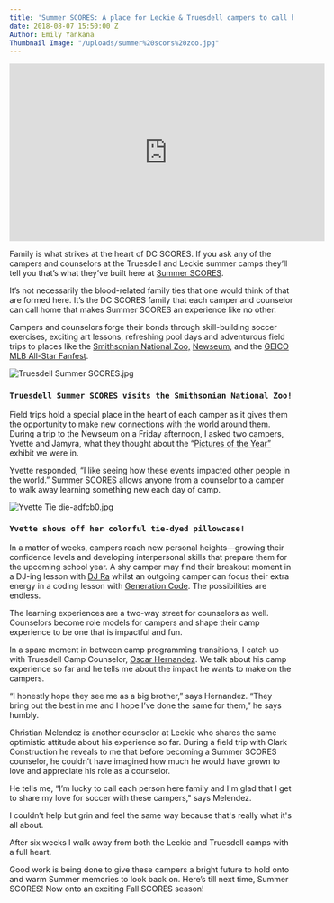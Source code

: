 ```yaml
---
title: 'Summer SCORES: A place for Leckie & Truesdell campers to call home'
date: 2018-08-07 15:50:00 Z
Author: Emily Yankana
Thumbnail Image: "/uploads/summer%20scors%20zoo.jpg"
---
```


<iframe width="560" height="315" src="https://www.youtube.com/embed/-Faw2TgHdyQ" frameborder="0" allow="autoplay; encrypted-media" allowfullscreen></iframe>

Family is what strikes at the heart of DC SCORES. If you ask any of the campers and counselors at the Truesdell and Leckie summer camps they’ll tell you that’s what they’ve built here at [Summer SCORES](https://summer.dcscores.org/).

It’s not necessarily the blood-related family ties that one would think of that are formed here. It’s the DC SCORES family that each camper and counselor can call home that makes Summer SCORES an experience like no other.

Campers and counselors forge their bonds through skill-building soccer exercises, exciting art lessons, refreshing pool days and adventurous field trips to places like the [Smithsonian National Zoo,](https://nationalzoo.si.edu/) [Newseum,](http://www.newseum.org/exhibits/current/) and the [GEICO MLB All-Star Fanfest](https://www.mlb.com/all-star/fanfest).

![Truesdell Summer SCORES.jpg](/uploads/Truesdell%20Summer%20SCORES.jpg)

### `Truesdell Summer SCORES visits the Smithsonian National Zoo!`

Field trips hold a special place in the heart of each camper as it gives them the opportunity to make new connections with the world around them. During a trip to the Newseum on a Friday afternoon, I asked two campers, Yvette and Jamyra, what they thought about the “[Pictures of the Year” ](http://www.newseum.org/exhibits/current/pictures-of-the-year-75-years-of-the-worlds-best-photography/)exhibit we were in.

Yvette responded, “I like seeing how these events impacted other people in the world.” Summer SCORES allows anyone from a counselor to a camper to walk away learning something new each day of camp.

![Yvette Tie die-adfcb0.jpg](/uploads/Yvette%20Tie%20die-adfcb0.jpg)

### **`Yvette shows off her colorful tie-dyed pillowcase!`**

In a matter of weeks, campers reach new personal heights—growing their confidence levels and developing interpersonal skills that prepare them for the upcoming school year. A shy camper may find their breakout moment in a DJ-ing lesson with [DJ Ra](https://pathbrite.com/portfolio/PpXHCPY6T/tyjuane-hodge) whilst an outgoing camper can focus their extra energy in a coding lesson with [Generation Code](https://www.generationcode.com/). The possibilities are endless.

The learning experiences are a two-way street for counselors as well. Counselors become role models for campers and shape their camp experience to be one that is impactful and fun.

In a spare moment in between camp programming transitions, I catch up with Truesdell Camp Counselor, [Oscar Hernandez](https://www.dcscores.org/blog/2018/07/oscar-hernandez-a-story-of-determination). We talk about his camp experience so far and he tells me about the impact he wants to make on the campers.

“I honestly hope they see me as a big brother,” says Hernandez. “They bring out the best in me and I hope I’ve done the same for them,” he says humbly.

Christian Melendez is another counselor at Leckie who shares the same optimistic attitude about his experience so far. During a field trip with Clark Construction he reveals to me that before becoming a Summer SCORES counselor, he couldn’t have imagined how much he would have grown to love and appreciate his role as a counselor.

He tells me, “I’m lucky to call each person here family and I'm glad that I get to share my love for soccer with these campers," says Melendez.

I couldn’t help but grin and feel the same way because that's really what it's all about.

After six weeks I walk away from both the Leckie and Truesdell camps with a full heart.

Good work is being done to give these campers a bright future to hold onto and warm Summer memories to look back on. Here’s till next time, Summer SCORES! Now onto an exciting Fall SCORES season!